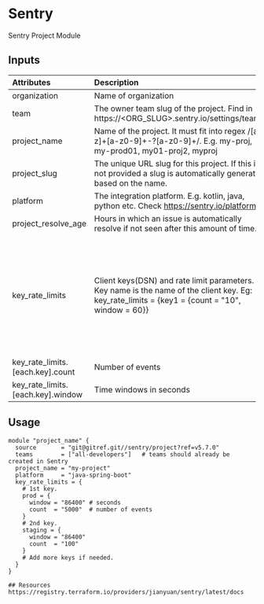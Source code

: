 # Sentry
Sentry Project Module

## Inputs

| Attributes | Description | Type | Required | Default |
| :--- | :--- | :---: | :---: |  :---: |
| organization | Name of organization | string| no | - |
| team | The owner team slug of the project. Find in https://<ORG_SLUG>.sentry.io/settings/teams/ | string | yes | N/A |
| project_name | Name of the project. It must fit into regex /[a-z]+[a-z0-9]+-?[a-z0-9]+/. E.g. my-proj, my-prod01, my01-proj2, myproj | string | yes | N/A |
| project_slug | The unique URL slug for this project. If this is not provided a slug is automatically generated based on the name. | string | no | null |
| platform | The integration platform. E.g. kotlin, java, python etc. Check https://sentry.io/platforms/ | string | yes | N/A |
| project_resolve_age | Hours in which an issue is automatically resolve if not seen after this amount of time. | string | no | null |
| key_rate_limits | Client keys(DSN) and rate limit parameters. Key name is the name of the client key. Eg: key_rate_limits = {key1 = {count = \"10\", window = 60}} | map(map(string)) | no | prod =  {<br />&nbsp;&nbsp;count = "20"<br />&nbsp;&nbsp;window = "60"<br />}<br />dev =  {<br />&nbsp;&nbsp;count = "5"<br />&nbsp;&nbsp;window = "60"<br />} |
| key_rate_limits.[each.key].count | Number of events | string | no | 5 |
| key_rate_limits.[each.key].window | Time windows in seconds | string | no | 60 |

## Usage
```
module "project_name" {
  source       = "git@gitref.git//sentry/project?ref=v5.7.0"
  teams        = ["all-developers"]   # teams should already be created in Sentry
  project_name = "my-project"
  platform     = "java-spring-boot"
  key_rate_limits = {
    # 1st key.
    prod = {
      window = "86400" # seconds
      count  = "5000"  # number of events
    }
    # 2nd key.
    staging = {
      window = "86400"
      count  = "100"
    }
    # Add more keys if needed.
  }
}

## Resources
https://registry.terraform.io/providers/jianyuan/sentry/latest/docs
